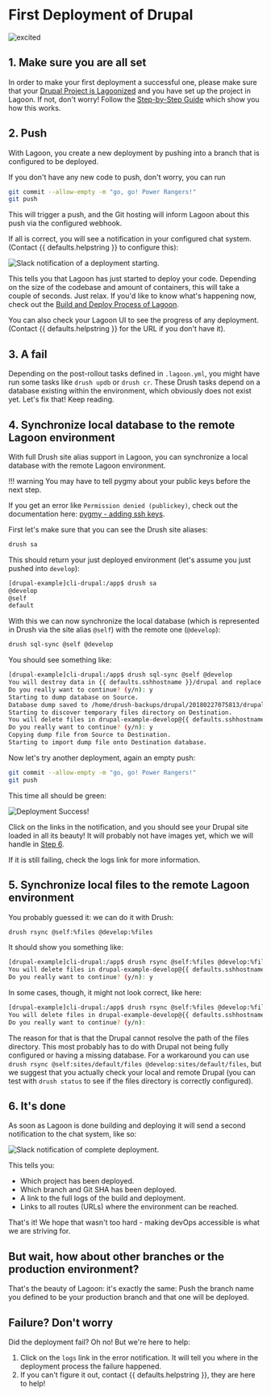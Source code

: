 # First Deployment of Drupal

![excited](https://i.giphy.com/media/7kVRZwYRwF1ok/giphy-downsized.gif)

## 1. Make sure you are all set

In order to make your first deployment a successful one, please make sure that your [Drupal Project is Lagoonized](../../using-lagoon-the-basics/setup-project.md) and you have set up the project in Lagoon. If not, don't worry! Follow the [Step-by-Step Guide](./step-by-step-getting-drupal-ready-to-run-on-lagoon.md) which show you how this works.

## 2. Push

With Lagoon, you create a new deployment by pushing into a branch that is configured to be deployed.

If you don't have any new code to push, don't worry, you can run

```bash title="Git push"
git commit --allow-empty -m "go, go! Power Rangers!"
git push
```

This will trigger a push, and the Git hosting will inform Lagoon about this push via the configured webhook.

If all is correct, you will see a notification in your configured chat system. \(Contact {{ defaults.helpstring }} to configure this\):

![Slack notification of a deployment starting.](../../images/first_deployment_slack_start.jpg)

This tells you that Lagoon has just started to deploy your code. Depending on the size of the codebase and amount of containers, this will take a couple of seconds. Just relax. If you'd like to know what's happening now, check out the [Build and Deploy Process of Lagoon](../../concepts-basics/build-and-deploy-process.md).

You can also check your Lagoon UI to see the progress of any deployment. \(Contact {{ defaults.helpstring }} for the URL if you don't have it\).

## 3. A fail

Depending on the post-rollout tasks defined in `.lagoon.yml`, you might have run some tasks like `drush updb` or `drush cr`. These Drush tasks depend on a database existing within the environment, which obviously does not exist yet. Let's fix that! Keep reading.

## 4. Synchronize local database to the remote Lagoon environment

With full Drush site alias support in Lagoon, you can synchronize a local database with the remote Lagoon environment.

!!! warning
    You may have to tell pygmy about your public keys before the next step.

If you get an error like `Permission denied (publickey)`, check out the documentation here: [pygmy - adding ssh keys](https://pygmystack.github.io/pygmy/ssh_agent/).

First let's make sure that you can see the Drush site aliases:

```bash title="Get site aliases"
drush sa
```

This should return your just deployed environment \(let's assume you just pushed into `develop`\):

```bash title="Returned site aliases"
[drupal-example]cli-drupal:/app$ drush sa
@develop
@self
default
```

With this we can now synchronize the local database \(which is represented in Drush via the site alias `@self`\) with the remote one \(`@develop`\):

```bash title="Drush sql-sync"
drush sql-sync @self @develop
```

You should see something like:

```bash title="Drush sql-sync results"
[drupal-example]cli-drupal:/app$ drush sql-sync @self @develop
You will destroy data in {{ defaults.sshhostname }}/drupal and replace with data from drupal.
Do you really want to continue? (y/n): y
Starting to dump database on Source.                                                                              [ok]
Database dump saved to /home/drush-backups/drupal/20180227075813/drupal_20180227_075815.sql.gz               [success]
Starting to discover temporary files directory on Destination.                                                    [ok]
You will delete files in drupal-example-develop@{{ defaults.sshhostname }}:/tmp/drupal_20180227_075815.sql.gz and replace with data from /home/drush-backups/drupal/20180227075813/drupal_20180227_075815.sql.gz
Do you really want to continue? (y/n): y
Copying dump file from Source to Destination.                                                                     [ok]
Starting to import dump file onto Destination database.
```

Now let's try another deployment, again an empty push:

```bash title="Git push"
git commit --allow-empty -m "go, go! Power Rangers!"
git push
```

This time all should be green:

![Deployment Success!](../../images/first_deployment_slack_success.jpg)

Click on the links in the notification, and you should see your Drupal site loaded in all its beauty! It will probably not have images yet, which we will handle in [Step 6](./first-deployment-of-drupal.md#5-synchronize-local-files-to-the-remote-lagoon-environment).

If it is still failing, check the logs link for more information.

## 5. Synchronize local files to the remote Lagoon environment

You probably guessed it: we can do it with Drush:

```bash title="Drush rsync"
drush rsync @self:%files @develop:%files
```

It should show you something like:

```bash title="Drush rsync results"
[drupal-example]cli-drupal:/app$ drush rsync @self:%files @develop:%files
You will delete files in drupal-example-develop@{{ defaults.sshhostname }}:/app/web/sites/default/files and replace with data from /app/web/sites/default/files/
Do you really want to continue? (y/n): y
```

In some cases, though, it might not look correct, like here:

```bash title="Drush rsync results"
[drupal-example]cli-drupal:/app$ drush rsync @self:%files @develop:%files
You will delete files in drupal-example-develop@{{ defaults.sshhostname }}:'/app/web/%files' and replace with data from '/app/web/%files'/
Do you really want to continue? (y/n):
```

The reason for that is that the Drupal cannot resolve the path of the files directory. This most probably has to do with Drupal not being fully configured or having a missing database. For a workaround you can use `drush rsync @self:sites/default/files @develop:sites/default/files`, but we suggest that you actually check your local and remote Drupal \(you can test with `drush status` to see if the files directory is correctly configured\).

## 6. It's done

As soon as Lagoon is done building and deploying it will send a second notification to the chat system, like so:

![Slack notification of complete deployment.](../../images/first_deployment_slack_2nd_success.jpg)

This tells you:

* Which project has been deployed.
* Which branch and Git SHA has been deployed.
* A link to the full logs of the build and deployment.
* Links to all routes \(URLs\) where the environment can be reached.

That's it! We hope that wasn't too hard - making devOps accessible is what we are striving for.

## But wait, how about other branches or the production environment?

That's the beauty of Lagoon: it's exactly the same: Push the branch name you defined to be your production branch and that one will be deployed.

## Failure? Don't worry

Did the deployment fail? Oh no! But we're here to help:

1. Click on the `logs` link in the error notification. It will tell you where in the deployment process the failure happened.
2. If you can't figure it out, contact {{ defaults.helpstring }}, they are here to help!
